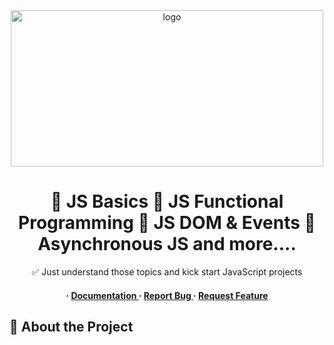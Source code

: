 <div align='center'>

<img src=https://miro.medium.com/v2/resize:fit:1200/1*Us9vfNEzHd8w2Tijh5nNdA.png alt="logo" width=500 height=250 />

<h1>🚀 JS Basics 🚀 JS Functional Programming 🚀 JS DOM & Events 🚀 Asynchronous JS and more....</h1>
<p>✅ Just understand those topics and kick start JavaScript projects</p>

<h4> <span> · </span> <a href="https://github.com/Arman/JavaScript/blob/master/README.md"> Documentation </a> <span> · </span> <a href="https://github.com/Arman/JavaScript/issues"> Report Bug </a> <span> · </span> <a href="https://github.com/Arman/JavaScript/issues"> Request Feature </a> </h4>


</div>

## :star2: About the Project
